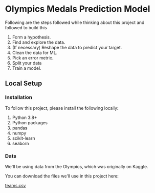 <h1> Olympics Medals Prediction Model </h1>
<p>Following are the steps followed while thinking about this project and followed to build this</p>
<ol>
  <li>
    Form a hypothesis.
  </li>
    <li>
    Find and explore the data.
  </li>
    <li>
    (If necessary) Reshape the data to predict your target.
  </li>
    <li>
    Clean the data for ML.
  </li>
    <li>
    Pick an error metric.
  </li>
    <li>
    Split your data
  </li>
  <li>
    Train a model.
  </li>
</ol>
<h2>Local Setup</h2>
<h3>Installation</h3>
<p>To follow this project, please install the following locally:</p>

  <ol>
  <li>Python 3.8+</li>
<li>Python packages</li>
  <li>pandas</li>
  <li>numpy</li>
  <li>scikit-learn</li>
  <li>seaborn</li>

  </ol>
<h3>Data</h3>
<p>We'll be using data from the Olympics, which was originally on Kaggle.</p>

<p>You can download the files we'll use in this project here:</p>

<a href="https://drive.google.com/uc?export=download&amp;id=1L3YAlts8tijccIndVPB-mOsRpEpVawk7" rel="nofollow">teams.csv</a>

